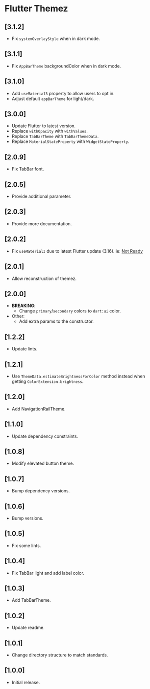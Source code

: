 # Flutter Themez

## [3.1.2]

- Fix `systemOverlayStyle` when in dark mode.

## [3.1.1]

- Fix `AppBarTheme` backgroundColor when in dark mode.

## [3.1.0]

- Add `useMaterial3` property to allow users to opt in.
- Adjust default `appBarTheme` for light/dark.

## [3.0.0]

- Update Flutter to latest version.
- Replace `withOpacity` with `withValues`.
- Replace `TabBarTheme` with `TabBarThemeData`.
- Replace `MaterialStateProperty` with `WidgetStateProperty`.

## [2.0.9]

- Fix TabBar font.

## [2.0.5]

- Provide additional parameter.

## [2.0.3]

- Provide more documentation.

## [2.0.2]

- Fix `useMaterial3` due to latest Flutter update (3.16). ie: [Not Ready](https://i.imgflip.com/38gn2a.jpg)

## [2.0.1]

- Allow reconstruction of themez.

## [2.0.0]

- **BREAKING**:
  - Change `primary`/`secondary` colors to `dart:ui` color.
- Other:
  - Add extra params to the constructor.

## [1.2.2]

- Update lints.

## [1.2.1]

- Use `ThemeData.estimateBrightnessForColor` method instead when getting `ColorExtension.brightness`.

## [1.2.0]

- Add NavigationRailTheme.

## [1.1.0]

- Update dependency constraints.

## [1.0.8]

- Modify elevated button theme.

## [1.0.7]

- Bump dependency versions.

## [1.0.6]

- Bump versions.

## [1.0.5]

- Fix some lints.

## [1.0.4]

- Fix TabBar light and add label color.

## [1.0.3]

- Add TabBarTheme.

## [1.0.2]

- Update readme.

## [1.0.1]

- Change directory structure to match standards.

## [1.0.0]

- Initial release.
